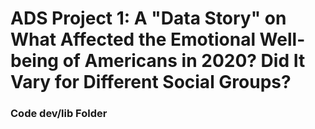 # ADS Project 1:  A "Data Story" on What Affected the Emotional Well-being of Americans in 2020? Did It Vary for Different Social Groups?

### Code dev/lib Folder
